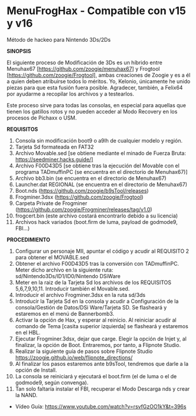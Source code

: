 # MenuFrogHax - Compatible con v15 y v16
Método de hackeo para Nintendo 3Ds/2Ds

**SINOPSIS**

El siguiente proceso de Modificación de 3Ds es un híbrido entre Menuhax67 [https://github.com/zoogie/menuhax67] y Frogtool [https://github.com/zoogie/Frogtool],
ambas creaciones de Zoogie y es a él a quien deben atribuirse todos lo méritos. Yo, Kelonio, únicamente he unido piezas para que esta fusión fuera posible. 
Agradecer, también, a Felix64 por ayudarme a recopilar los archivos y a testearlos. 

Este proceso sirve para todas las consolas, en especial para aquellas que tienen los gatillos rotos y no pueden acceder al Modo Recovery en los procesos de Pichaxx o USM. 

**REQUISITOS**
1. Consola sin modificación boot9 o a9lh de cualquier modelo y región.
2. Tarjeta Sd formateada en FAT32
3. Archivo Movable.sed [se obtiene mediante el minado de Fuerza Bruta: https://seedminer.hacks.guide/]   
4. Archivo F00D43D5 [se obtiene tras la ejecución del Movable con el programa TADmuffinPC (se encuentra en el directorio de Menuhax67)]
5. Archivo bb3.bin (se encuentra en el directorio de Menuhax67)
6. Launcher.dat REGIONAL (se encuentra en el directorio de Menuhax67)
7. Boot.nds (https://github.com/zoogie/b9sTool/releases)
8. Frogminer.3dsx (https://github.com/zoogie/Frogtool)
9. Carpeta Private de Frogminer (https://github.com/zoogie/Frogminer/releases/tag/v1.0)
10. frogcert.bin (este archivo costará encontrarlo debido a su licencia)
11. Archivos hack variados (boot.firm de luma, payload de godmode9, FBI...) 

**PROCEDIMIENTO**
1. Configurar un personaje MII, apuntar el código y acudir al REQUISITO 2 para obtener el MOVABLE.sed
2. Obtener el archivo F00D43D5 tras la conversión con TADmuffinPC. Meter dicho archivo en la siguiente ruta: sd/Nintendo3Ds/ID1/ID0/Nintendo DSiWare
3. Meter en la raiz de la Tarjeta Sd los archivos de los REQUISITOS 5,6,7,9,10,11. Introducir también el Movable.sed.
4. Introducir el archivo Frogminer.3dsx en la ruta sd/3ds
5. Introducir la Tarjeta Sd en la consola y acudir a Configuración de la consola/Gestión de Datos/DSi Ware/Tarjeta SD. Se flasheará y estaremos en el menú de Bannerbomb3.
6. Activar la opción de Hax, y esperar al reinicio. Al reiniciar acudir al comando de Tema [casita superior izquierda] se flasheará y estaremos en el HBL. 
7. Ejecutar Frogminer.3dsx, dejar que carge. Elegir la opción de Injet y, al finalizar, la opción de Boot. Entraremos, por tanto, a Flipnote Studio. 
8. Realizar la siguiente guía de pasos sobre Flipnote Studio https://zoogie.github.io/web/flipnote_directions/
9. Al finalizar los pasos estaremos ante b9sTool, tendremos que darle a la opción de Install.
10. La consola se reiniciará y ejecutará el boot.firm (el de luma o el de godmode9, según convenga). 
11. Tan solo faltaría instalar el FBI, recuperar el Modo Descarga nds y crear la NAND.

- Vídeo Guía: https://www.youtube.com/watch?v=rsvfGzOO1kY&t=396s

